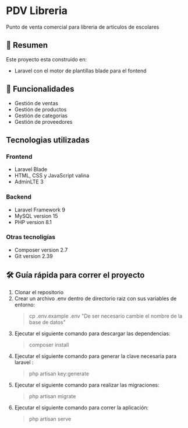 # PDV Libreria

Punto de venta comercial para libreria de articulos de escolares

## 🌟 Resumen

Este proyecto esta construido en:

-   Laravel con el motor de plantillas blade para el fontend

## 🚀  Funcionalidades

-   Gestión de ventas
-   Gestión de productos
-   Gestión de categorias
-   Gestión de proveedores

## Tecnologias utilizadas

### Frontend

-   Laravel Blade
-   HTML, CSS y JavaScript valina
-   AdminLTE 3

### Backend

-   Laravel Framework 9
-   MySQL version 15
-   PHP version 8.1

### Otras tecnoligías

-   Composer version 2.7
-   Git version 2.39

## 🛠️  Guía rápida para correr el proyecto

1. Clonar el repositorio
2. Crear un archivo .env dentro de directorio raiz con sus variables de entorno:
    > cp .env.example .env
    > "De ser necesario cambie el nombre de la base de datos"
3. Ejecutar el siguiente comando para descargar las dependencias:
    > composer install
4. Ejecutar el siguiente comando para generar la clave necesaria para laravel :
    > php artisan key:generate
5. Ejecutar el siguiente comando para realizar las migraciones:
    > php artisan migrate
6. Ejecutar el siguiente comando para correr la aplicación:
    > php artisan serve
